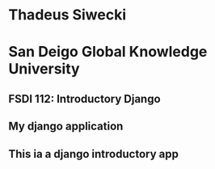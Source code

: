 # Thadeus Siwecki
# San Deigo Global Knowledge University
## FSDI 112: Introductory Django
## My django application
## This ia a django introductory app 